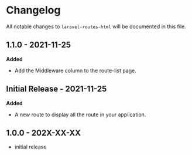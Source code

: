 # Changelog

All notable changes to `laravel-routes-html` will be documented in this file.

## 1.1.0 - 2021-11-25

**Added**

- Add the Middleware column to the route-list page.

## Initial Release - 2021-11-25

**Added**

- A new route to display all the route in your application.

## 1.0.0 - 202X-XX-XX

- initial release

